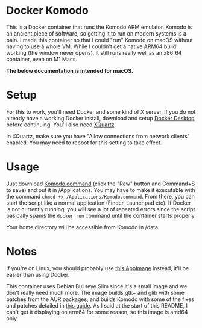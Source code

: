 # Docker Komodo

This is a Docker container that runs the Komodo ARM emulator. Komodo is an
ancient piece of software, so getting it to run on modern systems is a pain. I
made this container so that I could "run" Komodo on macOS without having to use
a whole VM. While I couldn't get a native ARM64 build working (the window never
opens), it still runs really well as an x86_64 container, even on M1 Macs.

**The below documentation is intended for macOS.**

# Setup

For this to work, you'll need Docker and some kind of X server. If you do not
already have a working Docker install, download and setup [Docker
Desktop](https://www.docker.com/products/docker-desktop) before continuing.
You'll also need [XQuartz](https://www.xquartz.org/).

In XQuartz, make sure you have "Allow connections from network clients" enabled.
You may need to reboot for this setting to take effect.

# Usage

Just download [Komodo.command](Komodo.command) (click the "Raw" button and
Command+S to save) and put it in /Applications. You may have to make it
executable with the command `chmod +x /Applications/Komodo.command`. From there,
you can start the script like a normal application (Finder, Launchpad etc). If
Docker is not currently running, you will see a lot of repeated errors since the
script basically spams the `docker run` command until the container starts
properly.

Your home directory will be accessible from Komodo in /data.

# Notes

If you're on Linux, you should probably use [this
AppImage](https://github.com/Cactric/komodo-appimage/releases/latest) instead,
it'll be easier than using Docker.

This container uses Debian Bullseye Slim since it's a small image and we don't
really need much more. The image builds gtk+ and glib with some patches from the
AUR packages, and builds Komodo with some of the fixes and patches detailed in
[this
guide](https://www.notion.so/How-you-can-install-Komodo-On-Ubuntu-ad42cd90a31042efb24e9659631e7c67).
As I said at the start of this README, I can't get it displaying on arm64 for
some reason, so this image is amd64 only.